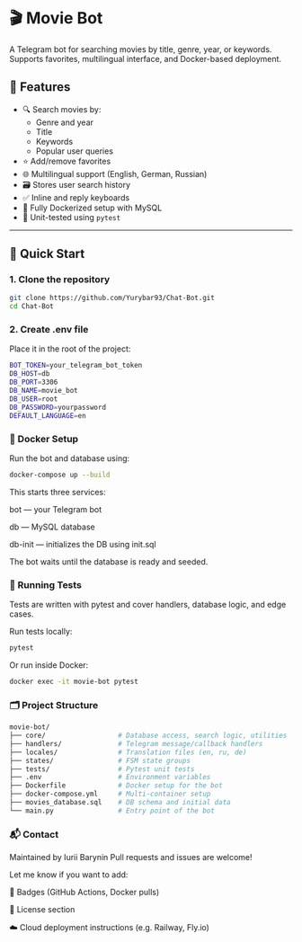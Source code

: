# 🎬 Movie Bot

A Telegram bot for searching movies by title, genre, year, or keywords. Supports favorites, multilingual interface, and Docker-based deployment.

## 📌 Features

- 🔍 Search movies by:
  - Genre and year
  - Title
  - Keywords
  - Popular user queries
- ⭐ Add/remove favorites
- 🌐 Multilingual support (English, German, Russian)
- 🗃 Stores user search history
- ✅ Inline and reply keyboards
- 🐳 Fully Dockerized setup with MySQL
- 🧪 Unit-tested using `pytest`

---

## 🚀 Quick Start

### 1. Clone the repository

```bash
git clone https://github.com/Yurybar93/Chat-Bot.git
cd Chat-Bot
```
### 2. Create .env file

Place it in the root of the project:

```bash
BOT_TOKEN=your_telegram_bot_token
DB_HOST=db
DB_PORT=3306
DB_NAME=movie_bot
DB_USER=root
DB_PASSWORD=yourpassword
DEFAULT_LANGUAGE=en
```

### 🐳 Docker Setup

Run the bot and database using:

```bash
docker-compose up --build
```

This starts three services:

bot — your Telegram bot

db — MySQL database

db-init — initializes the DB using init.sql

The bot waits until the database is ready and seeded.

### 🧪 Running Tests
Tests are written with pytest and cover handlers, database logic, and edge cases.

Run tests locally:

```bash
pytest
```
Or run inside Docker:

```bash
docker exec -it movie-bot pytest
```
### 🗂️ Project Structure

```bash
movie-bot/
├── core/                  # Database access, search logic, utilities
├── handlers/              # Telegram message/callback handlers
├── locales/               # Translation files (en, ru, de)
├── states/                # FSM state groups
├── tests/                 # Pytest unit tests
├── .env                   # Environment variables
├── Dockerfile             # Docker setup for the bot
├── docker-compose.yml     # Multi-container setup
├── movies_database.sql    # DB schema and initial data
└── main.py                # Entry point of the bot
```

### 📬 Contact
Maintained by Iurii Barynin
Pull requests and issues are welcome!

Let me know if you want to add:

📛 Badges (GitHub Actions, Docker pulls)

📄 License section

☁️ Cloud deployment instructions (e.g. Railway, Fly.io)




